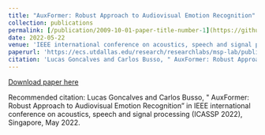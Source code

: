 ```yaml
---
title: "AuxFormer: Robust Approach to Audiovisual Emotion Recognition"
collection: publications
permalink: [/publication/2009-10-01-paper-title-number-1](https://github.com/ilucasgoncalves/AuxFormer)
date: 2022-05-22
venue: 'IEEE international conference on acoustics, speech and signal processing (ICASSP 2022)'
paperurl: 'https://ecs.utdallas.edu/research/researchlabs/msp-lab/publications/Goncalves_2022.pdf'
citation: 'Lucas Goncalves and Carlos Busso, " AuxFormer: Robust Approach to Audiovisual Emotion Recognition” in IEEE international conference on acoustics, speech and signal processing (ICASSP 2022), Singapore, May 2022.'
---
```


[Download paper here](http:/ilucasgoncalves.github.io/files/auxformer.pdf)

Recommended citation: Lucas Goncalves and Carlos Busso, " AuxFormer: Robust Approach to Audiovisual Emotion Recognition” in IEEE international conference on acoustics, speech and signal processing (ICASSP 2022), Singapore, May 2022.
